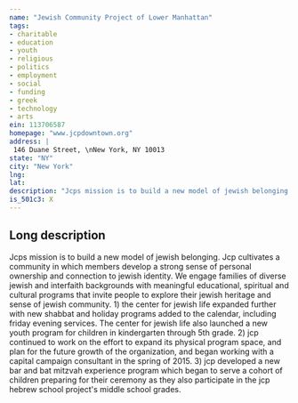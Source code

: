 ```yaml
---
name: "Jewish Community Project of Lower Manhattan"
tags:
- charitable
- education
- youth
- religious
- politics
- employment
- social
- funding
- greek
- technology
- arts
ein: 113706587
homepage: "www.jcpdowntown.org"
address: |
 146 Duane Street, \nNew York, NY 10013
state: "NY"
city: "New York"
lng: 
lat: 
description: "Jcps mission is to build a new model of jewish belonging. Jcp cultivates a community in which members develop a strong sense of personal ownership and connection to jewish identity. "
is_501c3: X
---
```


## Long description

Jcps mission is to build a new model of jewish belonging. Jcp cultivates a community in which members develop a strong sense of personal ownership and connection to jewish identity. We engage families of diverse jewish and interfaith backgrounds with meaningful educational, spiritual and cultural programs that invite people to explore their jewish heritage and sense of jewish community. 1) the center for jewish life expanded further with new shabbat and holiday programs added to the calendar, including friday evening services. The center for jewish life also launched a new youth program for children in kindergarten through 5th grade. 2) jcp continued to work on the effort to expand its physical program space, and plan for the future growth of the organization, and began working with a capital campaign consultant in the spring of 2015. 3) jcp developed a new bar and bat mitzvah experience program which began to serve a cohort of children preparing for their ceremony as they also participate in the jcp hebrew school project's middle school grades. 
